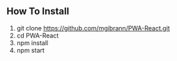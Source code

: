 ## How To Install

1. git clone https://github.com/mgibrann/PWA-React.git
2. cd PWA-React
3. npm install
4. npm start
